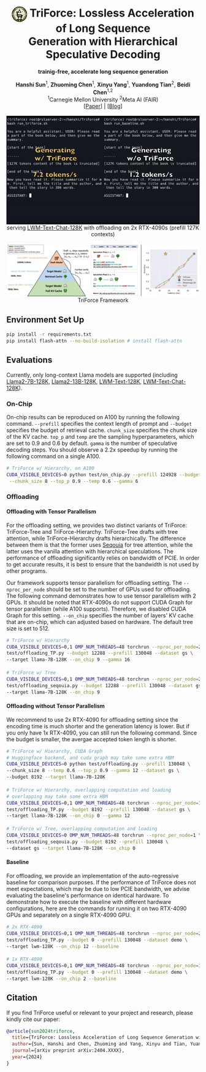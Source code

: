 <div align="center">
<h1><img src="static/images/triforce.png" height="40px" align="top"/> TriForce: Lossless Acceleration of Long Sequence <br> Generation with Hierarchical Speculative Decoding
</h1>


**trainig-free, accelerate long sequence generation**
</div>
<div align="center">
<b>Hanshi Sun</b><sup>1</sup>,
<b>Zhuoming Chen</b><sup>1</sup>,
<b>Xinyu Yang</b><sup>1</sup>,
<b>Yuandong Tian</b><sup>2</sup>,
<b>Beidi Chen</b><sup>1,2</sup>
</div>

<div align="center">
<sup>1</sup>Carnegie Mellon University
<sup>2</sup>Meta AI (FAIR)
</div>

<div align="center">
[<a href="https://arxiv.org/abs/2404.XXXX">Paper</a>] | [<a href="https://infini-ai-lab.github.io/TriForce">Blog</a>]
</div>
<br>
<div align="center">
<img src="static/images/TriForce.gif" align="top"/>
<figcaption>serving <a href="https://huggingface.co/LargeWorldModel/LWM-Text-Chat-128K">LWM-Text-Chat-128K</a> with offloading on 2x RTX-4090s (prefill 127K contexts)</figcaption>
</div>
<br>

<div align="center">
<img src="static/images/Sys_readme.png" align="top"/>
<figcaption>TriForce Framework</figcaption>
</div>

## Environment Set Up
```bash
pip install -r requirements.txt
pip install flash-attn --no-build-isolation # install flash-attn
```

## Evaluations
Currently, only long-context Llama models are supported (including [Llama2-7B-128K](https://huggingface.co/NousResearch/Yarn-Llama-2-7b-128k), [Llama2-13B-128K](https://huggingface.co/NousResearch/Yarn-Llama-2-13b-128k), [LWM-Text-128K](https://huggingface.co/LargeWorldModel/LWM-Text-128K), [LWM-Text-Chat-128K](https://huggingface.co/LargeWorldModel/LWM-Text-Chat-128K)).

### On-Chip
On-chip results can be reproduced on A100 by running the following command. `--prefill` specifies the context length of prompt and `--budget` specifies the budget of retrieval cache. `chunk_size` specifies the chunk size of the KV cache. `top_p` and `temp` are the sampling hyperparameters, which are set to 0.9 and 0.6 by default. `gamma` is the number of speculative decoding steps. You should observe a 2.2x speedup by running the following command on a single A100.

```bash
# TriForce w/ Hierarchy, on A100
CUDA_VISIBLE_DEVICES=0 python test/on_chip.py --prefill 124928 --budget 4096 \
 --chunk_size 8 --top_p 0.9 --temp 0.6 --gamma 6
```
### Offloading
#### Offloading with Tensor Parallelism
For the offloading setting,  we provides two distinct variants of TriForce: TriForce-Tree and TriForce-Hierarchy. TriForce-Tree drafts with tree attention, while TriForce-Hierarchy drafts hierarchically. The difference between them is that the former uses [Seqouia](https://github.com/Infini-AI-Lab/Sequoia) for tree attention, while the latter uses the vanilla attention with hierarchical speculations. The performance of offloading significantly relies on bandwidth of PCIE. In order to get accurate results, it is best to ensure that the bandwidth is not used by other programs.

Our framework supports tensor parallelism for offloading setting. The `--nproc_per_node` should be set to the number of GPUs used for offloading. The following command demonstrates how to use tensor parallelism with 2 GPUs. It should be noted that RTX-4090s do not support CUDA Graph for tensor parallelism (while A100 supports). Therefore, we disabled CUDA Graph for this setting. `--on_chip` specifies the number of layers' KV cache that are on-chip, which can adjusted based on hardware. The default tree size is set to 512. 

```bash
# TriForce w/ Hierarchy
CUDA_VISIBLE_DEVICES=0,1 OMP_NUM_THREADS=48 torchrun --nproc_per_node=2 \
test/offloading_TP.py --budget 12288 --prefill 130048 --dataset gs \
--target llama-7B-128K --on_chip 9 --gamma 16

# TriForce w/ Tree
CUDA_VISIBLE_DEVICES=0,1 OMP_NUM_THREADS=48 torchrun --nproc_per_node=2 \
test/offloading_seqouia.py --budget 12288 --prefill 130048 --dataset gs \
--target llama-7B-128K --on_chip 9
```

#### Offloading without Tensor Parallelism
We recommend to use 2x RTX-4090 for offloading setting since the encoding time is much shorter and the generation latency is lower. But if you only have 1x RTX-4090, you can still run the following command. Since the budget is smaller, the avergae accepted token length is shorter.

```bash
# TriForce w/ Hierarchy, CUDA Graph
# Huggingface backend, and cuda graph may take some extra HBM
CUDA_VISIBLE_DEVICES=0 python test/offloading.py --prefill 130048 \
--chunk_size 8 --temp 0.6 --top_p 0.9 --gamma 12 --dataset gs \
--budget 8192 --target llama-7B-128K

# TriForce w/ Hierarchy, overlapping computation and loading
# overlapping may take some extra HBM
CUDA_VISIBLE_DEVICES=0,1 OMP_NUM_THREADS=48 torchrun --nproc_per_node=1 \
test/offloading_TP.py --budget 8192 --prefill 130048 --dataset gs \
--target llama-7B-128K --on_chip 0 --gamma 12

# TriForce w/ Tree, overlapping computation and loading
CUDA_VISIBLE_DEVICES=0 OMP_NUM_THREADS=48 torchrun --nproc_per_node=1 \
test/offloading_seqouia.py --budget 8192 --prefill 130048 \
--dataset gs --target llama-7B-128K --on_chip 0
```


#### Baseline
For offloading, we provide an implementation of the auto-regressive baseline for comparison purposes. If the performance of TriForce does not meet expectations, which may be due to low PCIE bandwidth, we advise evaluating the baseline's performance on identical hardware. To demonstrate how to execute the baseline with different hardware configurations, here are the commands for running it on two RTX-4090 GPUs and separately on a single RTX-4090 GPU.

```bash
# 2x RTX-4090
CUDA_VISIBLE_DEVICES=0,1 OMP_NUM_THREADS=48 torchrun --nproc_per_node=2 \
test/offloading_TP.py --budget 0 --prefill 130048 --dataset demo \
--target lwm-128K --on_chip 12 --baseline

# 1x RTX-4090
CUDA_VISIBLE_DEVICES=0,1 OMP_NUM_THREADS=48 torchrun --nproc_per_node=1 \
test/offloading_TP.py --budget 0 --prefill 130048 --dataset demo \
--target lwm-128K --on_chip 2 --baseline
```

## Citation
If you find TriForce useful or relevant to your project and research, please kindly cite our paper:

```bibtex
@article{sun2024triforce,
  title={TriForce: Lossless Acceleration of Long Sequence Generation with Hierarchical Speculative Decoding},
  author={Sun, Hanshi and Chen, Zhuoming and Yang, Xinyu and Tian, Yuandong and Chen, Beidi},
  journal={arXiv preprint arXiv:2404.XXXX},
  year={2024}
}
```
